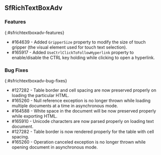 ## SfRichTextBoxAdv

### Features
{:#sfrichtextboxadv-features}
* \#164639 - Added `GripperSize` property to modify the size of touch gripper (the visual element used for touch text selection).
* \#165917 - Added `UseCtrlClickToFollowHyperlink` property to enable/disable the CTRL key holding while clicking to open a hyperlink.
 
### Bug Fixes
{:#sfrichtextboxadv-bug-fixes}
* \#127282 - Table border and cell spacing are now preserved properly on loading the particular HTML.
* \#165260 - Null reference exception is no longer thrown while loading multiple documents at a time in asynchronous mode.
* \#164588 - White space in the document will be now preserved properly while exporting HTML.
* \#165910 - Unicode characters are now parsed properly on loading text document.
* \#127282 - Table border is now rendered properly for the table with cell spacing.
* \#165260 - Operation canceled exception is no longer thrown while opening document in asynchronous mode.